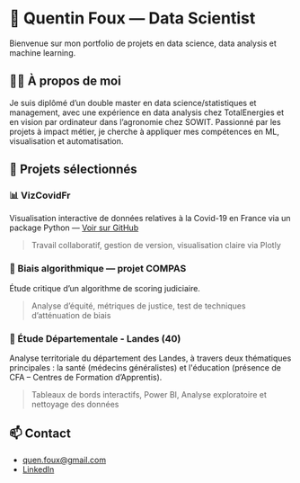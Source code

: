 # 👋 Quentin Foux — Data Scientist

Bienvenue sur mon portfolio de projets en data science, data analysis et machine learning.

## 👨‍💻 À propos de moi
Je suis diplômé d’un double master en data science/statistiques et management, avec une expérience en data analysis chez TotalEnergies et en vision par ordinateur dans l’agronomie chez SOWIT. Passionné par les projets à impact métier, je cherche à appliquer mes compétences en ML, visualisation et automatisation.

## 🧠 Projets sélectionnés

### 📊 VizCovidFr  
Visualisation interactive de données relatives à la Covid-19 en France via un package Python — [Voir sur GitHub](https://github.com/AmelieVernay/vizcovidfr)  
> Travail collaboratif, gestion de version, visualisation claire via Plotly

### 🧪 Biais algorithmique — projet COMPAS  
Étude critique d’un algorithme de scoring judiciaire.  
> Analyse d’équité, métriques de justice, test de techniques d’atténuation de biais

### 🌾 Étude Départementale - Landes (40)
Analyse territoriale du département des Landes, à travers deux thématiques principales : la santé (médecins généralistes) et l'éducation (présence de CFA – Centres de Formation d’Apprentis).
> Tableaux de bords interactifs, Power BI, Analyse exploratoire et nettoyage des données

## 📫 Contact  
- quen.foux@gmail.com  
- [LinkedIn](https://www.linkedin.com/in/TON-LIEN)
